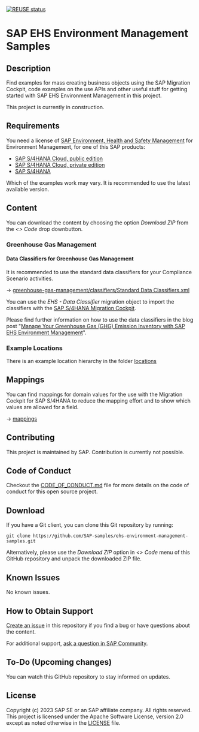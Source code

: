 [![REUSE status](https://api.reuse.software/badge/github.com/SAP-samples/ehs-environment-management-samples)](https://api.reuse.software/info/github.com/SAP-samples/ehs-environment-management-samples)

# SAP EHS Environment Management Samples

## Description

Find examples for mass creating business objects using the SAP Migration Cockpit, code examples on the use APIs and other useful stuff for getting started with SAP EHS Environment Management in this project.

This project is currently in construction.

## Requirements

You need a license of [SAP Environment, Health and Safety Management](https://www.sap.com/germany/products/scm/ehs-management-health-safety.html) for Environment Management, for one of this SAP products:

* [SAP S/4HANA Cloud, public edition](https://help.sap.com/docs/SAP_S4HANA_CLOUD?locale=en-US)
* [SAP S/4HANA Cloud, private edition](https://help.sap.com/docs/SAP_S4HANA_CLOUD_PE?locale=en-US)
* [SAP S/4HANA](https://help.sap.com/docs/SAP_S4HANA_CLOUD?locale=en-US)

Which of the examples work may vary. It is recommended to use the latest available version.

## Content

You can download the content by choosing the option *Download ZIP* from the *<> Code* drop downbutton.

### Greenhouse Gas Management

#### Data Classifiers for Greenhouse Gas Management

It is recommended to use the standard data classifiers for your Compliance Scenario activities.

&rarr; [greenhouse-gas-management/classifiers/Standard Data Classifiers.xml](./greenhouse-gas-management/classifiers/Standard%20Data%20Classifiers.xml)

You can use the *EHS - Data Classifier* migration object to import the classifiers with the [SAP S/4HANA Migration Cockpit](https://www.sap.com/documents/2017/07/26113ac0-c47c-0010-82c7-eda71af511fa.html).

Please find further information on how to use the data classifiers in the blog post "[Manage Your Greenhouse Gas (GHG) Emission Inventory with SAP EHS Environment Management](https://blogs.sap.com/2023/06/23/manage-your-greenhouse-gas-ghg-emission-inventory-with-sap-ehs-environment-management/)".

### Example Locations

There is an example location hierarchy in the folder [locations](./locations/)

## Mappings

You can find mappings for domain values for the use with the Migration Cockpit for SAP S/4HANA to reduce the mapping effort and to show which values are allowed for a field.

&rarr; [mappings](./mappings/)


## Contributing

This project is maintained by SAP. Contribution is currently not possible.

## Code of Conduct

Checkout the [CODE_OF_CONDUCT.md](./CODE_OF_CONDUCT.md) file for more details on the code of conduct for this open source project.

## Download

If you have a Git client, you can clone this Git repository by running:

```
git clone https://github.com/SAP-samples/ehs-environment-management-samples.git
```

Alternatively, please use the *Download ZIP* option in *<> Code* menu of this GitHub repository and unpack the downloaded ZIP file.

## Known Issues

No known issues.

## How to Obtain Support

[Create an issue](https://github.com/SAP-samples/ehs-environment-management-samples/issues) in this repository if you find a bug or have questions about the content.

For additional support, [ask a question in SAP Community](https://answers.sap.com/questions/ask.html).

## To-Do (Upcoming changes)

You can watch this GitHub repository to stay informed on updates.

## License

Copyright (c) 2023 SAP SE or an SAP affiliate company. All rights reserved. This project is licensed under the Apache Software License, version 2.0 except as noted otherwise in the [LICENSE](LICENSE) file.
